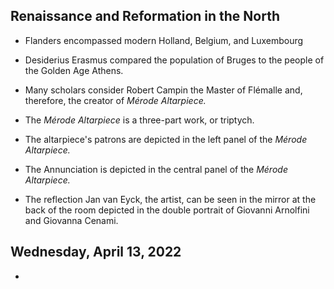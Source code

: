 ## Renaissance and Reformation in the North

* Flanders encompassed modern Holland, Belgium, and Luxembourg

* Desiderius Erasmus compared the population of Bruges to the people of the Golden Age Athens.

* Many scholars consider Robert Campin the Master of Flémalle and, therefore, the creator of *Mérode Altarpiece.*

* The *Mérode Altarpiece* is a three-part work, or triptych.

* The altarpiece's patrons are depicted in the left panel of the *Mérode Altarpiece.*

* The Annunciation is depicted in the central panel of the *Mérode Altarpiece.*

* The reflection Jan van Eyck, the artist, can be seen in the mirror at the back of the room depicted in the double portrait of Giovanni Arnolfini and Giovanna Cenami.

## Wednesday, April 13, 2022

* 
